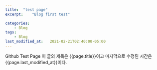 ```yaml
---
title:	"test page"
excerpt:	"Blog first test"

categories:
	- Blog
tags:
	- Blog
last_modified_at:	2021-02-21T02:40:00-05:00
---
```



Github Test Page
이 글의 제목은 {{page.title}}이고
마지막으로 수정된 시간은 {{page.last_modified_at}}이다.
